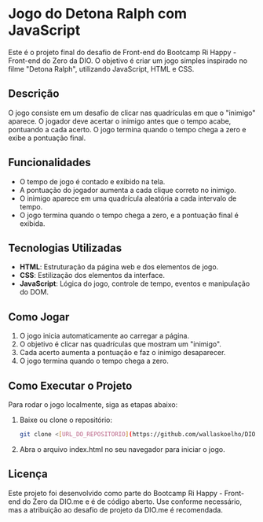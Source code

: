 # Jogo do Detona Ralph com JavaScript

Este é o projeto final do desafio de Front-end do Bootcamp Ri Happy - Front-end do Zero da DIO. O objetivo é criar um jogo simples inspirado no filme "Detona Ralph", utilizando JavaScript, HTML e CSS.

## Descrição

O jogo consiste em um desafio de clicar nas quadrículas em que o "inimigo" aparece. O jogador deve acertar o inimigo antes que o tempo acabe, pontuando a cada acerto. O jogo termina quando o tempo chega a zero e exibe a pontuação final.

## Funcionalidades

- O tempo de jogo é contado e exibido na tela.
- A pontuação do jogador aumenta a cada clique correto no inimigo.
- O inimigo aparece em uma quadrícula aleatória a cada intervalo de tempo.
- O jogo termina quando o tempo chega a zero, e a pontuação final é exibida.

## Tecnologias Utilizadas

- **HTML**: Estruturação da página web e dos elementos de jogo.
- **CSS**: Estilização dos elementos da interface.
- **JavaScript**: Lógica do jogo, controle de tempo, eventos e manipulação do DOM.

## Como Jogar

1. O jogo inicia automaticamente ao carregar a página.
2. O objetivo é clicar nas quadrículas que mostram um "inimigo".
3. Cada acerto aumenta a pontuação e faz o inimigo desaparecer.
4. O jogo termina quando o tempo chega a zero.

## Como Executar o Projeto

Para rodar o jogo localmente, siga as etapas abaixo:

1. Baixe ou clone o repositório:
   ```bash
   git clone <[URL_DO_REPOSITORIO](https://github.com/wallaskoelho/DIO-Jogo-Detona-Ralph-com-JavaScript)>
   
2. Abra o arquivo index.html no seu navegador para iniciar o jogo.


## Licença

Este projeto foi desenvolvido como parte do Bootcamp Ri Happy - Front-end do Zero da DIO.me e é de código aberto. Use conforme necessário, mas a atribuição ao desafio de projeto da DIO.me é recomendada.


